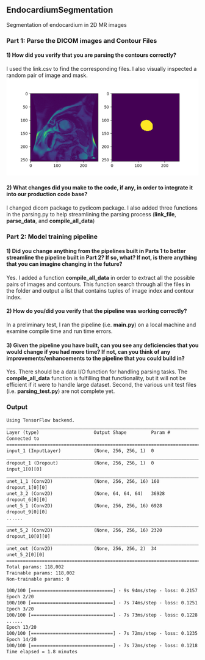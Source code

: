 ## EndocardiumSegmentation
Segmentation of endocardium in 2D MR images


### Part 1: Parse the DICOM images and Contour Files

  #### 1) How did you verify that you are parsing the contours correctly?

  I used the link.csv to find the corresponding files. 
  I also visually inspected a random pair of image and mask.
  ![Alt text](segs/model/figure_1.png?raw=true "Title")

  #### 2) What changes did you make to the code, if any, in order to integrate it into our production code base? 

  I changed dicom package to pydicom package. 
  I also added three functions in the parsing.py to help streamlining the parsing process (__link_file__, __parse_data__, and __compile_all_data__)


### Part 2: Model training pipeline

  #### 1) Did you change anything from the pipelines built in Parts 1 to better streamline the pipeline built in Part 2? If so, what? If not, is there anything that you can imagine changing in the future?

  Yes. I added a function __compile_all_data__ in order to extract all the possible pairs of images and contours. This function search through all the files in the folder and output a list that contains tuples of image index and contour index.

  #### 2) How do you/did you verify that the pipeline was working correctly?

  In a preliminary test, I ran the pipeline (i.e. __main.py__) on a local machine and examine compile time and run time errors.

  #### 3) Given the pipeline you have built, can you see any deficiencies that you would change if you had more time? If not, can you think of any improvements/enhancements to the pipeline that you could build in?

  Yes. There should be a data I/O function for handling parsing tasks. The __compile_all_data__ function is fulfilling that functionality, but it will not be efficient if it were to handle large dataset. Second, the various unit test files (i.e. __parsing_test.py__) are not complete yet. 


### Output


```
Using TensorFlow backend.
__________________________________________________________________________________________________
Layer (type)                    Output Shape         Param #     Connected to                     
==================================================================================================
input_1 (InputLayer)            (None, 256, 256, 1)  0                                            
__________________________________________________________________________________________________
dropout_1 (Dropout)             (None, 256, 256, 1)  0           input_1[0][0]                    
__________________________________________________________________________________________________
unet_1_1 (Conv2D)               (None, 256, 256, 16) 160         dropout_1[0][0]                  
unet_3_2 (Conv2D)               (None, 64, 64, 64)   36928       dropout_6[0][0]                  
unet_5_1 (Conv2D)               (None, 256, 256, 16) 6928        dropout_9[0][0]                  
......
__________________________________________________________________________________________________
unet_5_2 (Conv2D)               (None, 256, 256, 16) 2320        dropout_10[0][0]                 
__________________________________________________________________________________________________
unet_out (Conv2D)               (None, 256, 256, 2)  34          unet_5_2[0][0]                   
==================================================================================================
Total params: 118,002
Trainable params: 118,002
Non-trainable params: 0
```


```
100/100 [==============================] - 9s 94ms/step - loss: 0.2157
Epoch 2/20
100/100 [==============================] - 7s 74ms/step - loss: 0.1251
Epoch 3/20
100/100 [==============================] - 7s 73ms/step - loss: 0.1228
......
Epoch 13/20
100/100 [==============================] - 7s 72ms/step - loss: 0.1235
Epoch 14/20
100/100 [==============================] - 7s 72ms/step - loss: 0.1218
Time elapsed = 1.8 minutes

```


